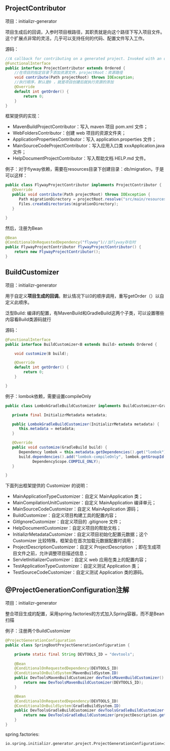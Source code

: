 

## ProjectContributor

项目：initializr-generator

项目生成后的回调，入参时项目根路径，其职责就是向这个路径下写入项目文件。这个扩展点非常的灵活，几乎可以支持任何的代码、配置文件写入工作。

源码：

```java
//A callback for contributing on a generated project. Invoked with an order of 0 by default, considering overriding getOrder() to customize this behaviour.
@FunctionalInterface
public interface ProjectContributor extends Ordered {
    //在项目的指定目录下添加资源文件，projectRoot：资源路径
	void contribute(Path projectRoot) throws IOException;
	//执行顺序，默认是0 ，就是项目创建后就执行资源的添加
	@Override
	default int getOrder() {
		return 0;
	}
}
```

框架提供的实现：

- MavenBuildProjectContributor：写入 maven 项目 pom.xml 文件；
- WebFoldersContributor：创建 web 项目的资源文件夹；
- ApplicationPropertiesContributor：写入 application.properties 文件；
- MainSourceCodeProjectContributor：写入应用入口类 xxxApplication.java 文件；
- HelpDocumentProjectContributor：写入帮助文档 HELP.md 文件。

例子：对于flyway依赖，需要在resources目录下创建目录：db/migration，于是可以这样：

```java
public class FlywayProjectContributor implements ProjectContributor {
   @Override
   public void contribute(Path projectRoot) throws IOException {
      Path migrationDirectory = projectRoot.resolve("src/main/resources/db/migration");
      Files.createDirectories(migrationDirectory);
   }

}
```

然后，注册为Bean

```java
@Bean
@ConditionalOnRequestedDependency("flyway")//当flyway存在时
public FlywayProjectContributor flywayProjectContributor() {
    return new FlywayProjectContributor();
}
```

## BuildCustomizer

项目：initializr-generator

用于自定义**项目生成的回调**。默认情况下以0的顺序调用，重写getOrder（）以自定义此顺序。

泛型Build: 编译的配置，有MavenBuild和GradleBuild这两个子类，可以设置哪些内容看Build类源码就行

源码：

```java
@FunctionalInterface
public interface BuildCustomizer<B extends Build> extends Ordered {

	void customize(B build);

	@Override
	default int getOrder() {
		return 0;
	}

}
```

例子：lombok依赖，需要设置compileOnly

```java
public class LombokGradleBuildCustomizer implements BuildCustomizer<GradleBuild> {

   private final InitializrMetadata metadata;

   public LombokGradleBuildCustomizer(InitializrMetadata metadata) {
      this.metadata = metadata;
   }

   @Override
   public void customize(GradleBuild build) {
      Dependency lombok = this.metadata.getDependencies().get("lombok");
      build.dependencies().add("lombok-compileOnly", lombok.getGroupId(), lombok.getArtifactId(),
            DependencyScope.COMPILE_ONLY);
   }

}
```



下面列出框架提供的 Customizer 的说明：

- MainApplicationTypeCustomizer：自定义 MainApplication 类；
- MainCompilationUnitCustomizer：自定义 MainApplication 编译单元；
- MainSourceCodeCustomizer：自定义 MainApplication 源码；
- BuildCustomizer：自定义项目构建工具的配置内容；
- GitIgnoreCustomizer：自定义项目的 .gitignore 文件；
- HelpDocumentCustomizer：自定义项目的帮助文档；
- InitializrMetadataCustomizer：自定义项目初始化配置元数据；这个 Customizer 比较特殊，框架会在首次加载元数据配置时调用；
- ProjectDescriptionCustomizer：自定义 ProjectDescription ；即在生成项目文件之前，允许调整项目描述信息；
- ServletInitializerCustomizer：自定义 web 应用在类上的配置内容；
- TestApplicationTypeCustomizer：自定义测试 Application 类；
- TestSourceCodeCustomizer：自定义测试 Application 类的源码。

## @ProjectGenerationConfiguration注解

项目：initializr-generator

整合项目生成的配置，采用spring.factories的方式加入Spring容器，而不是Bean扫描

例子：注册两个BuildCustomizer

```java
@ProjectGenerationConfiguration
public class SpringBootProjectGenerationConfiguration {

	private static final String DEVTOOLS_ID = "devtools";
	
	@Bean
	@ConditionalOnRequestedDependency(DEVTOOLS_ID)
	@ConditionalOnBuildSystem(MavenBuildSystem.ID)
	public DevToolsMavenBuildCustomizer devToolsMavenBuildCustomizer() {
		return new DevToolsMavenBuildCustomizer(DEVTOOLS_ID);
	}

	@Bean
	@ConditionalOnRequestedDependency(DEVTOOLS_ID)
	@ConditionalOnBuildSystem(GradleBuildSystem.ID)
	public DevToolsGradleBuildCustomizer devToolsGradleBuildCustomizer(ProjectDescription projectDescription) {
		return new DevToolsGradleBuildCustomizer(projectDescription.getPlatformVersion(), DEVTOOLS_ID);
	}
}
```

spring.factories:

```properties
io.spring.initializr.generator.project.ProjectGenerationConfiguration=io.spring.start.site.extension.dependency.springboot.SpringBootProjectGenerationConfiguration
```

